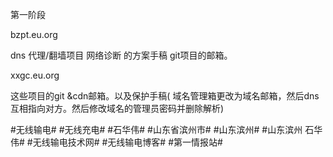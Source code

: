 第一阶段



bzpt.eu.org


dns 代理/翻墙项目 网络诊断 的方案手稿 git项目的邮箱。


xxgc.eu.org


这些项目的git &cdn邮箱。以及保护手稿( 域名管理箱更改为域名邮箱，然后dns互相指向对方。然后修改域名的管理员密码并删除解析)


#无线输电# #无线充电# #石华伟# #山东省滨州市# #山东滨州# #山东滨州 石华伟#  #无线输电技术网# #无线输电博客# #第一情报站#
